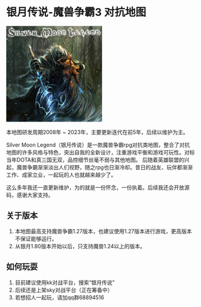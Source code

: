 # 银月传说-魔兽争霸3 对抗地图
<img src="https://github.com/Moerj/SilverMoonLegend/blob/main/cover.jpg"/>

本地图研发周期2008年 ~ 2023年，主要更新迭代在前5年，后续以维护为主。<br>

Silver Moon Legend（银月传说）是一款魔兽争霸rpg对抗类地图，整合了对抗地图的许多风格与特色，突出自我的全新设计，注重游戏平衡和游戏可玩性。对标当年DOTA和真三国无双，品控细节丝毫不弱与其他地图。
后随着英雄联盟的兴起，魔兽争霸渐渐淡出人们视野，随之rpg也日渐冷却。昔日的战友、玩伴都渐渐工作、成家立业，一起玩的人也就越来越少了。<br>

这么多年我还一直更新维护，为的就是一份怀念，一份执着。后续我还会开放源码，感谢大家支持。<br>

## 关于版本
1. 本地图最高支持魔兽争霸1.27版本，也建议使用1.27版本进行游戏，更高版本不保证能够运行。
2. 从银月1.80版本开始以后，只支持魔兽1.24以上的版本。

## 如何玩耍
1. 目前建议使用kk对战平台，搜索“银月传说”
2. 后续还是上架sky对战平台（正在筹备中）
3. 若想招人一起玩，请加qq群68894516
